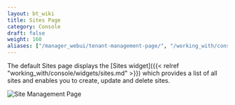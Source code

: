 ```yaml
---
layout: bt_wiki
title: Sites Page
category: Console
draft: false
weight: 160
aliases: ["/manager_webui/tenant-management-page/", "/working_with/console/site-management-page/"]
---
```


The default Sites page displays the [Sites widget]({{< relref "working_with/console/widgets/sites.md" >}}) which provides a list of all sites and enables you to create, update and delete sites.

![Site Management Page]( /images/ui/pages/site-mgmt-page.png )
